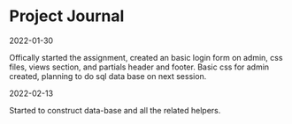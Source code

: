 # Project Journal

2022-01-30

Offically started the assignment, created an basic login form on admin, css files, views section, and partials header and footer. Basic css for admin created, planning to do sql data base on next session. 

2022-02-13 

Started to construct data-base and all the related helpers. 